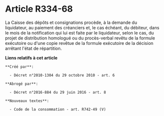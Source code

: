# Article R334-68

La Caisse des dépôts et consignations procède, à la demande du liquidateur, au paiement des créanciers et, le cas échéant, du
débiteur, dans le mois de la notification qui lui est faite par le liquidateur, selon le cas, du projet de distribution
homologué ou du procès-verbal revêtu de la formule exécutoire ou d'une copie revêtue de la formule exécutoire de la décision
arrêtant l'état de répartition.

**Liens relatifs à cet article**

	**Créé par**:

	  - Décret n°2010-1304 du 29 octobre 2010 - art. 6

	**Abrogé par**:

	  - Décret n°2016-884 du 29 juin 2016 - art. 8

	**Nouveaux textes**:

	  - Code de la consommation - art. R742-49 (V)
